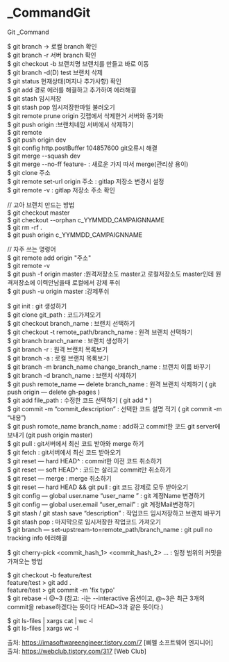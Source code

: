 # _CommandGit
Git _Command

$ git branch -> 로컬 branch 확인  
$ git branch -r 서버 branch 확인  
$ git checkout -b 브랜치명 브랜치를 만들고 바로 이동  
$ git branch -d(D) test 브랜치 삭제  
$ git status 현재상태(머지나 추가사항) 확인  
$ git add 경로 에러를 해결하고 추가하여 에러해결  
$ git stash 임시저장  
$ git stash pop 임시저장한파일 불러오기  
$ git remote prune origin 깃랩에서 삭제한거 서버와 동기화  
$ git push origin :브랜치네임 서버에서 삭제하기  
$ git remote  
$ git push origin dev  
$ git config http.postBuffer 104857600 git오류시 해결  
$ git merge --squash dev  
$ git merge --no-ff feature- : 새로운 가지 따서 merge(관리상 용이)  
$ git clone 주소  
$ git remote set-url origin 주소 : gitlap 저장소 변경시 설정  
$ git remote -v : gitlap 저장소 주소 확인  
  
// 고아 브랜치 만드는 방법  
$ git checkout master  
$ git checkout --orphan c_YYMMDD_CAMPAIGNNAME  
$ git rm -rf .  
$ git push origin c_YYMMDD_CAMPAIGNNAME  

// 자주 쓰는 명령어  
$ git remote add origin "주소"  
$ git remote -v  
$ git push -f origin master :원격저장소도 master고 로컬저장소도 master인데 원격저장소에 이력안남을때 로컬에서 강제 푸쉬   
$ git push -u origin master :강제푸쉬   

$ git init : git 생성하기   
$ git clone git_path : 코드가져오기   
$ git checkout branch_name : 브랜치 선택하기   
$ git checkout -t remote_path/branch_name : 원격 브랜치 선택하기   
$ git branch branch_name : 브랜치 생성하기   
$ git branch -r : 원격 브랜치 목록보기   
$ git branch -a : 로컬 브랜치 목록보기   
$ git branch -m branch_name change_branch_name : 브랜치 이름 바꾸기   
$ git branch -d branch_name : 브랜치 삭제하기   
$ git push remote_name — delete branch_name : 원격 브랜치 삭제하기 ( git push origin — delete gh-pages )   
$ git add file_path : 수정한 코드 선택하기 ( git add * )   
$ git commit -m “commit_description” : 선택한 코드 설명 적기 ( git commit -m “내용”)   
$ git push romote_name branch_name : add하고 commit한 코드 git server에 보내기 (git push origin master)   
$ git pull : git서버에서 최신 코드 받아와 merge 하기   
$ git fetch : git서버에서 최신 코드 받아오기   
$ git reset — hard HEAD^ : commit한 이전 코드 취소하기   
$ git reset — soft HEAD^ : 코드는 살리고 commit만 취소하기   
$ git reset — merge : merge 취소하기   
$ git reset — hard HEAD && git pull : git 코드 강제로 모두 받아오기   
$ git config — global user.name “user_name ” : git 계정Name 변경하기   
$ git config — global user.email “user_email” : git 계정Mail변경하기   
$ git stash / git stash save “description” : 작업코드 임시저장하고 브랜치 바꾸기   
$ git stash pop : 마지막으로 임시저장한 작업코드 가져오기   
$ git branch — set-upstream-to=remote_path/branch_name : git pull no tracking info 에러해결   

$ git cherry-pick <commit_hash_1> <commit_hash_2> ... : 일정 범위의 커밋을 가져오는 방법   

$ git checkout -b feature/test   
feature/test > git add .   
feature/test > git commit -m 'fix typo'   
$ git rebase -i @~3   (참고: -i는 --interactive 옵션이고, @~3은 최근 3개의 commit을 rebase하겠다는 뜻이다 HEAD~3과 같은 뜻이다.)   

$ git ls-files | xargs cat | wc -l   
$ git ls-files | xargs wc -l   

출처: https://imasoftwareengineer.tistory.com/7 [삐멜 소프트웨어 엔지니어]   
출처: https://webclub.tistory.com/317 [Web Club]   
